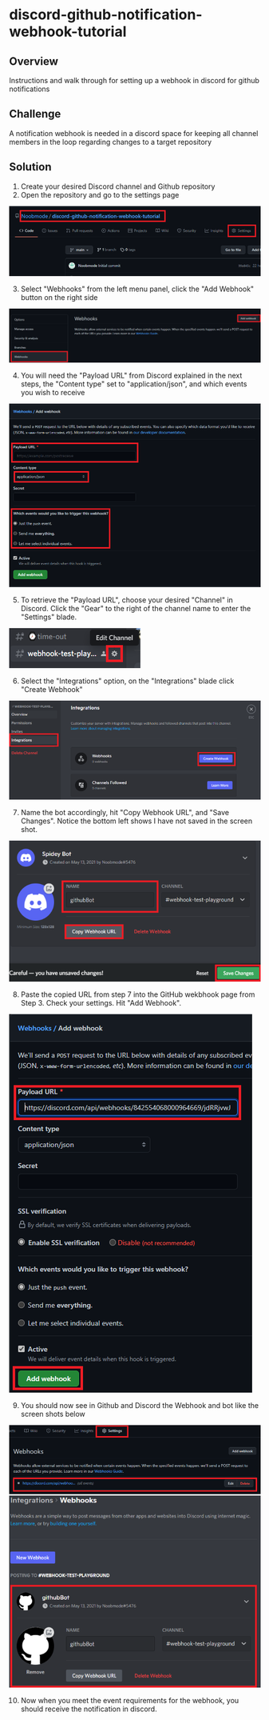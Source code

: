# discord-github-notification-webhook-tutorial
## Overview
Instructions and walk through for setting up a webhook in discord for github notifications

## Challenge
A notification webhook is needed in a discord space for keeping all channel members in the loop regarding changes to a target repository

## Solution
1. Create your desired Discord channel and Github repository
2. Open the repository and go to the settings page

![Repo settings](./images/1.png)

3. Select "Webhooks" from the left menu panel, click the "Add Webhook" button on the right side

![Webhook page](images/2.png)

4. You will need the "Payload URL" from Discord explained in the next steps, the "Content type" set to "application/json", and which events you wish to receive 

![Webhook Github settings](images/3.png)

5. To retrieve the "Payload URL", choose your desired "Channel" in Discord. Click the "Gear" to the right of the channel name to enter the "Settings" blade.

![Channel settings gear](images/4.png)

6. Select the "Integrations" option, on the "Integrations" blade click "Create Webhook"

![Discord Integrations blade](images/5.png)

7. Name the bot accordingly, hit "Copy Webhook URL", and "Save Changes". Notice the bottom left shows I have not saved in the screen shot.
   
![Discord Webhook bot settings](images/6.png)

8. Paste the copied URL from step 7 into the GitHub wekbhook page from Step 3. Check your settings. Hit "Add Webhook".
   
![Webhook Github settings filled](images/7.png)

9. You should now see in Github and Discord the Webhook and bot like the screen shots below

![Webhook Github list](images/8.png)
![Discord Webhook bot list](images/9.png)

10. Now when you meet the event requirements for the webhook, you should receive the notification in discord.

